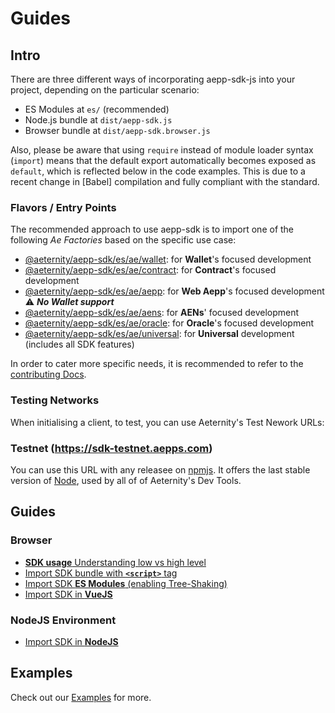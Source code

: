 # Guides

## Intro
There are three different ways of incorporating aepp-sdk-js into your project, depending on the particular scenario:
* ES Modules at `es/` (recommended)
* Node.js bundle at `dist/aepp-sdk.js`
* Browser bundle at `dist/aepp-sdk.browser.js`

Also, please be aware that using `require` instead of module loader syntax
(`import`) means that the default export automatically becomes exposed as
`default`, which is reflected below in the code examples. This is due to a
recent change in [Babel] compilation and fully compliant with the standard.

### Flavors / Entry Points

The recommended approach to use aepp-sdk is to import one of the following _Ae
Factories_ based on the specific use case:

* [@aeternity/aepp-sdk/es/ae/wallet](api/ae/wallet.md): for **Wallet**'s focused development
* [@aeternity/aepp-sdk/es/ae/contract](api/ae/contract.md): for **Contract**'s focused development
* [@aeternity/aepp-sdk/es/ae/aepp](api/ae/aepp.md): for **Web Aepp**'s focused development ⚠️ **_No Wallet support_**
* [@aeternity/aepp-sdk/es/ae/aens](api/ae/aens.md): for **AENs**' focused development
* [@aeternity/aepp-sdk/es/ae/oracle](api/ae/oracle.md): for **Oracle**'s focused development
* [@aeternity/aepp-sdk/es/ae/universal](api/ae/universal.md): for **Universal** development (includes all SDK features)

In order to cater more specific needs, it is recommended to refer to the
[contributing Docs](contrib/README.md).

### Testing Networks
When initialising a client, to test, you can use Aeternity's Test Nework URLs:

### Testnet (https://sdk-testnet.aepps.com)
You can use this URL with any releasee on [npmjs](https://www.npmjs.com/package/@aeternity/aepp-sdk). It offers the last stable version of [Node](https://github.com/aeternity/aeternity), used by all of of Aeternity's Dev Tools.

## Guides
### Browser
  - [**SDK usage** Understanding low vs high level](guides/low-vs-high-usage.md)
  - [Import SDK bundle with **`<script>`** tag](guides/import-script-tag.md)
  - [Import SDK **ES Modules** (enabling Tree-Shaking)](guides/import-tree-shaking.md)
  - [Import SDK in **VueJS**](guides/import-vuejs.md)
### NodeJS Environment
  - [Import SDK in **NodeJS**](guides/import-nodejs.md)


## Examples
Check out our [Examples](../examples/README.md) for more.
